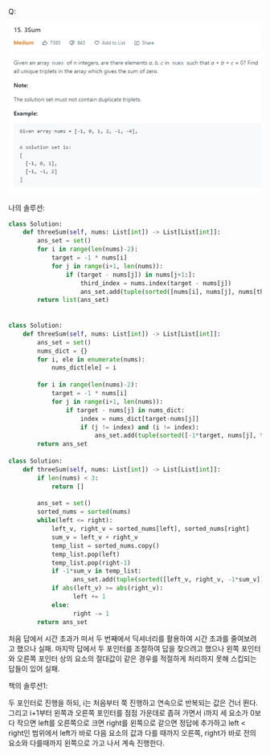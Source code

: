 Q:

![](./Figure/15(1).JPG)



나의 솔루션:

```python 
class Solution:
    def threeSum(self, nums: List[int]) -> List[List[int]]:
        ans_set = set()
        for i in range(len(nums)-2):
            target = -1 * nums[i]
            for j in range(i+1, len(nums)):
                if (target - nums[j]) in nums[j+1:]:
                    third_index = nums.index(target - nums[j])
                    ans_set.add(tuple(sorted([nums[i], nums[j], nums[third_index]])))
        return list(ans_set)
        
		
class Solution:
    def threeSum(self, nums: List[int]) -> List[List[int]]:
        ans_set = set()
        nums_dict = {}
        for i, ele in enumerate(nums):
            nums_dict[ele] = i
        
        for i in range(len(nums)-2):
            target = -1 * nums[i]
            for j in range(i+1, len(nums)):
                if target - nums[j] in nums_dict:
                    index = nums_dict[target-nums[j]]
                    if (j != index) and (i != index):
                        ans_set.add(tuple(sorted([-1*target, nums[j], target-nums[j]])))
        return ans_set
		
class Solution:
    def threeSum(self, nums: List[int]) -> List[List[int]]:
        if len(nums) < 3:
            return []
        
        ans_set = set()    
        sorted_nums = sorted(nums)
        while(left <= right):
            left_v, right_v = sorted_nums[left], sorted_nums[right]
            sum_v = left_v + right_v
            temp_list = sorted_nums.copy()
            temp_list.pop(left)
            temp_list.pop(right-1)
            if -1*sum_v in temp_list:
                  ans_set.add(tuple(sorted([left_v, right_v, -1*sum_v])))
            if abs(left_v) >= abs(right_v):
                  left += 1
            else:
                  right -= 1
        return ans_set


```

처음 답에서 시간 초과가 떠서 두 번째에서 딕셔너리를 활용하여 시간 초과를 줄여보려고 했으나 실패. 마지막 답에서 두 포인터를 조절하여 답을 찾으려고 했으나 왼쪽 포인터와 오른쪽 포인터 상의 요소의 절대값이 같은 경우를 적절하게 처리하지 못해 스킵되는 답들이 있어 실패.



책의 솔루션1:

두 포인터로 진행을 하되, i는 처음부터 쭉 진행하고 연속으로 반복되는 값은 건너 뛴다. 그리고 i+1부터 왼쪽과 오른쪽 포인터를 점점 가운데로 좁혀 가면서 i까지 세 요소가 0보다 작으면 left를 오른쪽으로 크면 right를 왼쪽으로 같으면 정답에 추가하고 left < right인 범위에서 left가 바로 다음 요소의 값과 다를 때까지 오른쪽,  right가 바로 전의 요소와 다를때까지 왼쪽으로 가고 나서 계속 진행한다.

